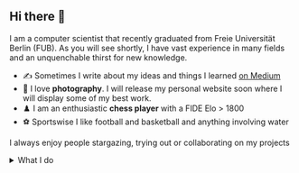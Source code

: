 ## Hi there 👋

I am a computer scientist that recently graduated from Freie Universität Berlin (FUB). 
As you will see shortly, I have vast experience in many fields and an unquenchable thirst for new knowledge.

- ✍️ Sometimes I write about my ideas and things I learned [on Medium](https://medium.com/@r.harvey)
- 📸 I love **photography**. I will release my personal website soon where I will display some of my best work.
- ♟️ I am an enthusiastic **chess player** with a FIDE Elo > 1800
- ⚽ Sportswise I like football and basketball and anything involving water

I always enjoy people stargazing, trying out or collaborating on my projects

<details>

<summary>What I do</summary>

### NLP

- My **bachelor thesis aims** to be a contribution to automated transliteration from Arabic to German (aka romanization, conversion, transcription).
  Check out [the result](https://transliteration.eu.pythonanywhere.com/). It's also [open source](https://github.com/theRealProHacker/dmg)
- Privately, I am working on a **German parser** (I know it's ambitious) and on a **detector for stylistic devices**.
- I am looking forward to further advances of LLMs and the possibilities that await us.

### AI in general

I am mostly interested in following aspects of AI

- Anything natural language related
- Dynamic, structural and discrete machine learning systems
- Reinforcement learning, GOAP and other strategic decision making algorithms like chess engines or self-driving cars
- GenAI, especially in the context of **Cooperative GenAI for Music** which I deeply researched during a seminar on computational musicology at the **University of Helsinki** supervised by **Kjell Lemström**

I am currently working on a novel approach to **OCR** to make it more robust to linear transformations like translation, skews and rotation.

### Robotics, IoT and Systems Programming

Robotics is actually how I first started "coding" at the age of nine. At that time, the tasks were simple: avoiding obstacles, following a line or navigating a maze. Nowadays, I am interested in working on **the real stuff**. 

- At [FaSTTUBe](https://fasttube.de/) at TU Berlin I am working on building autonomous racing cars. I am mostly interested in the observation and merging of past and present data from various sources into a single, constantly updating but still stable, model of the surrounding world, the high-level long-term decision-making using this world model, and how to actuate these strategic plans in short-term actions. 
- As an intern at [Dronesperhour](https://dronesperhour.com/), I had the opportunity to develop new drones. There, I extensively programmed on a **Raspberry Pi**.
- I took "Introduction to IoT" at the University of Helsinki where I learned the most important concepts of the Internet of Things
- In the course "Operating Systems" I went through the painful joy of building [my own operating system in Rust](https://github.com/theRealProHacker/rust-os).

### Parsers

- Built a [lambda expression parser and evaluator in Python and Haskell](https://github.com/theRealProHacker/lambda) (try it [here](https://therealprohacker.github.io/lambda/))
- Built a [simple math evaluator in Python](https://github.com/theRealProHacker/MathEvaluator) as well, wrote about it [on Medium](https://medium.com/@r.harvey/how-i-made-a-math-evaluator-on-24-lines-65afe8e560fd) and published it [on PyPi](https://pypi.org/project/math-evaluator/) ![PyPI - Downloads](https://img.shields.io/pypi/dm/math-evaluator)
- Built a **CSS parser** on top of [cssutils](https://pypi.org/project/cssutils/) for [Positron](https://github.com/theRealProHacker/Positron)
- Many other DSLs

### Games

I started learning game programming with the **CS50 game development course on edx using Lua**. 
Then, I quickly made my first own games with **Löve2D (Lua)** and **pygame (Python)**.
More recently, I have worked with engines like **Unity, Unreal Engine and Godot**.

#### My games
- [Mastermind](https://github.com/theRealProHacker/MasterMind)
- [Sudoku](https://github.com/theRealProHacker/Sudoku)
- [2048](https://gist.github.com/theRealProHacker/e29bf24a0c883f6afb4cfc2726c7ad14)
- ... more in the making (I enjoy **strategy, card and tower defense games** as well as **platformers**)

#### Libraries/Open Source Contributions
- pygame
  
  ![image](https://github.com/user-attachments/assets/ea03dec5-97eb-4b8b-82bf-ea3943341519)
- [PyGameRecorder](https://github.com/theRealProHacker/PyGameRecorder) published on [PyPi](https://pypi.org/project/pygame-screen-record/) ![PyPI - Downloads](https://img.shields.io/pypi/dm/pygame-screen-record)
- [StateManager](https://github.com/theRealProHacker/StateManager) also published on [PyPi](https://pypi.org/project/pgsm/) ![PyPI - Downloads](https://img.shields.io/pypi/dm/pgsm)
- [LevelEditor](https://github.com/theRealProHacker/LevelEditor)

### Web, UI/UX, Data Viz

- I am very comfortable with **Bootstrap + JS**, which works well for relatively simply UIs.  
  However, one needs to be prepared to change the default styles, else the page will have this very recognizable, almost boring, Bootstrap look
- I want to try out HTMX soon
- I have also developed using **React, three.js/r3f/drei, Next.js, Astro and PHP/Wordpress**
- I took an amazing class on **data visualization** by [Professor Claudia Müller-Birn](https://github.com/clmb)

  ![image](https://github.com/user-attachments/assets/8f3d157e-f75c-43bd-838c-1f4b69c21660)
- I developed a **3D React app to preview drone missions** at [Dronesperhour](https://github.com/Dronesperhour)
- Built a [Sierpiński triangle animation](https://sierpinski.glitch.me/)
- Built [a beautiful front-end](https://transliteration.eu.pythonanywhere.com/) for my **bachelor thesis**

I have built many other UIs with **Electron, Tauri and Flutter**. Some of them
- [Tut tool](https://github.com/theRealProHacker/tut-tool), a tool for science TAs at FU Berlin
- [Arabic converter](https://github.com/theRealProHacker/arabic_converter) an app for simple arabic text input with diacritics using a "Latin" keyboard
- Jarvis, a desktop AI assistant
- Podcast, an app to automatically generate a YouTube video from a podcast audio track, a background image and a title

- My most ambitious and also one of my favourite projects is [Positron](https://github.com/theRealProHacker/Positron), an alternative to Electron. It replaces all JS with Python and is therefore equivalent to a browser in a trusted environment which should make a lot of things much easier. Also, Python is just much nicer than JS, as everyone knows. 

### Quantum Computing

- I completed "Quantum Mechanics Ia/b" and "Quantum Computing". The final highlight was **running my own quantum algorithm live on IBM quantum computers**.
- Currently, I am doing "Advanced Quantum Mechanics" and "Quantum Crypto Analysis" @ FUB
- See me soon at [Leap in Berlin](https://leap.berlin/en)

In the future, I would like to see quantum computing becoming a real alternative to traditional digital computing in certain fields like hyperrealistic simulations and cryptography, similar to the advent of the GPU. (I am also interested in the rediscovery of analog computing for AI)

### Programming Languages
- Python (my [absolute favourite language](https://medium.com/@r.harvey/why-python-is-the-best-programming-language-so-far-5e481804159b))
- Web (JS/CSS/HTML)
- Rust (my favourite when performance matters)
- Dart & Flutter
- Haskell
- Lua
- C
- Java
- PHP

Excited for Go, Swift, Kotlin and Scala 3
</details>
